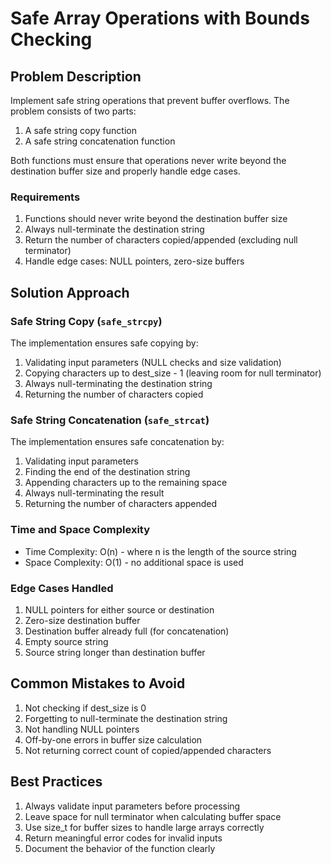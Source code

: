 # Safe Array Operations with Bounds Checking

## Problem Description
Implement safe string operations that prevent buffer overflows. The problem consists of two parts:
1. A safe string copy function
2. A safe string concatenation function

Both functions must ensure that operations never write beyond the destination buffer size and properly handle edge cases.

### Requirements
1. Functions should never write beyond the destination buffer size
2. Always null-terminate the destination string
3. Return the number of characters copied/appended (excluding null terminator)
4. Handle edge cases: NULL pointers, zero-size buffers

## Solution Approach

### Safe String Copy (`safe_strcpy`)
The implementation ensures safe copying by:
1. Validating input parameters (NULL checks and size validation)
2. Copying characters up to dest_size - 1 (leaving room for null terminator)
3. Always null-terminating the destination string
4. Returning the number of characters copied

### Safe String Concatenation (`safe_strcat`)
The implementation ensures safe concatenation by:
1. Validating input parameters
2. Finding the end of the destination string
3. Appending characters up to the remaining space
4. Always null-terminating the result
5. Returning the number of characters appended

### Time and Space Complexity
- Time Complexity: O(n) - where n is the length of the source string
- Space Complexity: O(1) - no additional space is used

### Edge Cases Handled
1. NULL pointers for either source or destination
2. Zero-size destination buffer
3. Destination buffer already full (for concatenation)
4. Empty source string
5. Source string longer than destination buffer

## Common Mistakes to Avoid
1. Not checking if dest_size is 0
2. Forgetting to null-terminate the destination string
3. Not handling NULL pointers
4. Off-by-one errors in buffer size calculation
5. Not returning correct count of copied/appended characters

## Best Practices
1. Always validate input parameters before processing
2. Leave space for null terminator when calculating buffer space
3. Use size_t for buffer sizes to handle large arrays correctly
4. Return meaningful error codes for invalid inputs
5. Document the behavior of the function clearly